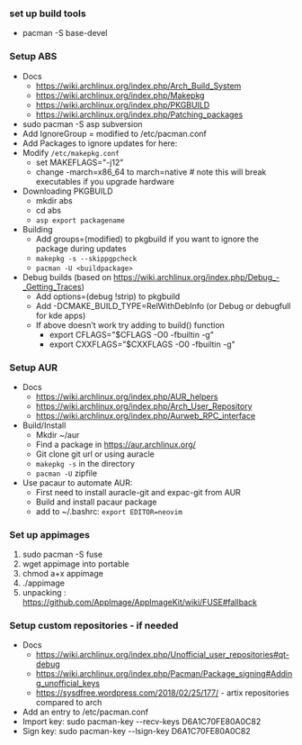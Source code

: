 ### set up build tools

* pacman -S base-devel 

### Setup ABS

 * Docs
     * <https://wiki.archlinux.org/index.php/Arch_Build_System>
     * <https://wiki.archlinux.org/index.php/Makepkg>
     * <https://wiki.archlinux.org/index.php/PKGBUILD>
     * <https://wiki.archlinux.org/index.php/Patching_packages>
 * sudo pacman -S asp subversion
 * Add IgnoreGroup = modified to /etc/pacman.conf
 * Add Packages to ignore updates for here: 
 * Modify `/etc/makepkg.conf`
    * set MAKEFLAGS="-j12"
    * change -march=x86_64 to march=native # note this will break executables if you upgrade hardware
 * Downloading PKGBUILD
     * mkdir abs
     * cd abs
     * `asp export packagename`
 * Building
     * Add groups=(modified) to pkgbuild if you want to ignore the package during updates
     * `makepkg -s --skippgpcheck`
     * `pacman -U <buildpackage>`
 * Debug builds (based on <https://wiki.archlinux.org/index.php/Debug_-_Getting_Traces>)
     * Add options=(debug !strip) to pkgbuild
     * Add -DCMAKE_BUILD_TYPE=RelWithDebInfo (or Debug or debugfull for kde apps)
     * If above doesn’t work try adding to build() function
         * export CFLAGS="$CFLAGS -O0 -fbuiltin -g"
         * export CXXFLAGS="$CXXFLAGS -O0 -fbuiltin -g"

### Setup AUR

 * Docs
     * <https://wiki.archlinux.org/index.php/AUR_helpers>
     * <https://wiki.archlinux.org/index.php/Arch_User_Repository>
     * <https://wiki.archlinux.org/index.php/Aurweb_RPC_interface>
 * Build/Install
     * Mkdir ~/aur
     * Find a package in <https://aur.archlinux.org/>
     * Git clone git url or using auracle
     * `makepkg -s` in the directory
     * `pacman -U` zipfile
 * Use pacaur to automate AUR:
     * First need to install auracle-git and expac-git from AUR
     * Build and install pacaur package
     * add to ~/.bashrc: `export EDITOR=neovim`

### Set up appimages

1. sudo pacman -S fuse
2. wget appimage into portable
3. chmod a+x appimage
4. ./appimage
5. unpacking : <https://github.com/AppImage/AppImageKit/wiki/FUSE#fallback>

### Setup custom repositories - if needed

 * Docs
     * <https://wiki.archlinux.org/index.php/Unofficial_user_repositories#qt-debug>
     * <https://wiki.archlinux.org/index.php/Pacman/Package_signing#Adding_unofficial_keys>
     * <https://sysdfree.wordpress.com/2018/02/25/177/> - artix repositories compared to arch
 * Add an entry to /etc/pacman.conf
 * Import key: sudo pacman-key --recv-keys D6A1C70FE80A0C82
 * Sign key: sudo pacman-key --lsign-key D6A1C70FE80A0C82